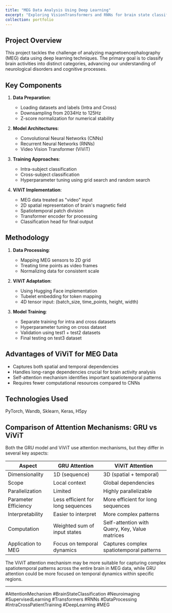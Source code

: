 ```yaml
---
title: "MEG Data Analysis Using Deep Learning"
excerpt: "Exploring VisionTransformers and RNNs for brain state classification"
collection: portfolio
---
```


## Project Overview

This project tackles the challenge of analyzing magnetoencephalography (MEG) data using deep learning techniques. The primary goal is to classify brain activities into distinct categories, advancing our understanding of neurological disorders and cognitive processes.

## Key Components

1. **Data Preparation**:
   - Loading datasets and labels (Intra and Cross)
   - Downsampling from 2034Hz to 125Hz
   - Z-score normalization for numerical stability

2. **Model Architectures**:
   - Convolutional Neural Networks (CNNs)
   - Recurrent Neural Networks (RNNs)
   - Video Vision Transformer (ViViT)

3. **Training Approaches**:
   - Intra-subject classification
   - Cross-subject classification
   - Hyperparameter tuning using grid search and random search

4. **ViViT Implementation**:
   - MEG data treated as "video" input
   - 2D spatial representation of brain's magnetic field
   - Spatiotemporal patch division
   - Transformer encoder for processing
   - Classification head for final output

## Methodology

1. **Data Processing**:
   - Mapping MEG sensors to 2D grid
   - Treating time points as video frames
   - Normalizing data for consistent scale

2. **ViViT Adaptation**:
   - Using Hugging Face implementation
   - Tubelet embedding for token mapping
   - 4D tensor input: (batch_size, time_points, height, width)

3. **Model Training**:
   - Separate training for intra and cross datasets
   - Hyperparameter tuning on cross dataset
   - Validation using test1 + test2 datasets
   - Final testing on test3 dataset

## Advantages of ViViT for MEG Data

- Captures both spatial and temporal dependencies
- Handles long-range dependencies crucial for brain activity analysis
- Self-attention mechanism identifies important spatiotemporal patterns
- Requires fewer computational resources compared to CNNs

## Technologies Used

PyTorch, Wandb, Sklearn, Keras, H5py

## Comparison of Attention Mechanisms: GRU vs ViViT

Both the GRU model and ViViT use attention mechanisms, but they differ in several key aspects:

| Aspect | GRU Attention | ViViT Attention |
|--------|---------------|-----------------|
| Dimensionality | 1D (sequence) | 3D (spatial + temporal) |
| Scope | Local context | Global dependencies |
| Parallelization | Limited | Highly parallelizable |
| Parameter Efficiency | Less efficient for long sequences | More efficient for long sequences |
| Interpretability | Easier to interpret | More complex patterns |
| Computation | Weighted sum of input states | Self-attention with Query, Key, Value matrices |
| Application to MEG | Focus on temporal dynamics | Captures complex spatiotemporal patterns |

The ViViT attention mechanism may be more suitable for capturing complex spatiotemporal patterns across the entire brain in MEG data, while GRU attention could be more focused on temporal dynamics within specific regions.


---

#AttentionMechanism #BrainStateClassification #Neuroimaging #SupervisedLearning 
#Transformers #RNNs #DataProcessing #IntraCrossPatientTraining #DeepLearning #MEG